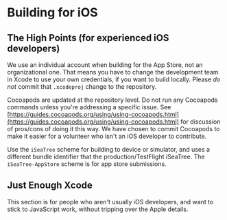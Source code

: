 # Building for iOS

## The High Points (for experienced iOS developers)

We use an individual account when  building for the App Store, not an organizational one. That means you have to change the development team in 
Xcode to use your own credentials, if you want to build locally. Please _do not_ commit that `.xcodeproj` change to the repository.

Cocoapods are updated at the repository level. Do not run any Cocoapods commands unless you're addressing a specific issue. See [https://guides.cocoapods.org/using/using-cocoapods.html](https://guides.cocoapods.org/using/using-cocoapods.html) for discussion of pros/cons of doing it this way. We have chosen to commit Cocoapods to make it easier for a volunteer who isn't an iOS developer to contribute.

Use the `iSeaTree` scheme for building to device or simulator, and uses a different bundle identifier that the production/TestFlight iSeaTree. The `iSeaTree-AppStore` scheme is for app store submissions.

## Just Enough Xcode

This section is for people who aren't usually iOS developers, and want to stick to JavaScript work, without tripping over the Apple details.

